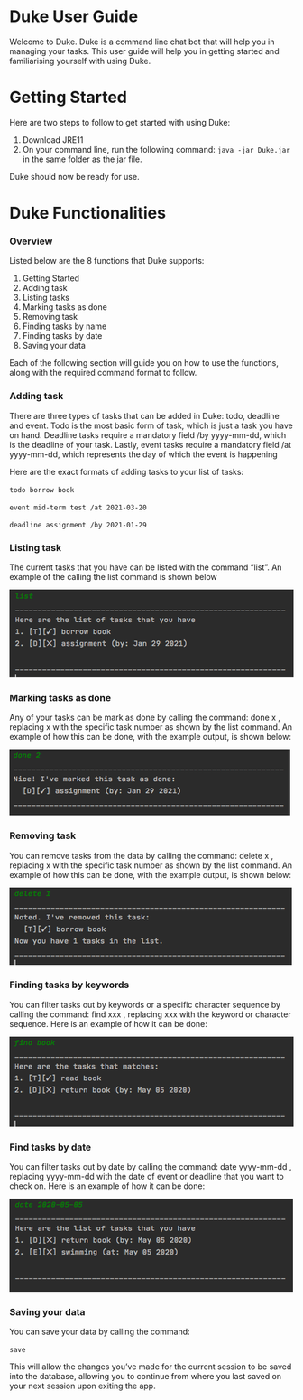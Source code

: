 # Duke User Guide
Welcome to Duke. Duke is a command line chat bot that will help you in managing your tasks. This user guide will help you in getting started and familiarising yourself with using Duke.

# Getting Started
Here are two steps to follow to get started with using Duke:
1. Download JRE11
2. On your command line, run the following command: `java -jar Duke.jar` in the same folder as the jar file.

Duke should now be ready for use.
# Duke Functionalities

### Overview
Listed below are the 8 functions that Duke supports:

1. Getting Started
2. Adding task
3. Listing tasks
4. Marking tasks as done
5. Removing task
6. Finding tasks by name
7. Finding tasks by date
8. Saving your data

Each of the following section will guide you on how to use the functions, along with the required command format to follow.

### Adding task
There are three types of tasks that can be added in Duke: todo, deadline and event. Todo is the most basic form of task, which is just a task you have on hand. Deadline tasks require a mandatory field /by yyyy-mm-dd, which is the deadline of your task. Lastly, event tasks require a mandatory field /at yyyy-mm-dd, which represents the day of which the event is happening

Here are the exact formats of adding tasks to your list of tasks:

`todo borrow book`

`event mid-term test /at 2021-03-20`

`deadline assignment /by 2021-01-29`


### Listing task
The current tasks that you have can be listed with the command “list”. An example of the calling the list command is shown below

![](img1.png)

### Marking tasks as done
Any of your tasks can be mark as done by calling the command: done x , replacing x with the specific task number as shown by the list command. An example of how this can be done, with the example output, is shown below:

![](img2.png)

### Removing task
You can remove tasks from the data by calling the command: delete x , replacing x with the specific task number as shown by the list command. An example of how this can be done, with the example output, is shown below:

![](img3.png)

### Finding tasks by keywords
You can filter tasks out by keywords or a specific character sequence by calling the command: find xxx , replacing xxx with the keyword or character sequence. Here is an example of how it can be done:

![](img4.png)

### Find tasks by date
You can filter tasks out by date by calling the command: date yyyy-mm-dd , replacing yyyy-mm-dd with the date of event or deadline that you want to check on. Here is an example of how it can be done:

![](img5.png)

### Saving your data
You can save your data by calling the command: 

`save`

This will allow the changes you’ve made for the current session to be saved into the database, allowing you to continue from where you last saved on your next session upon exiting the app.